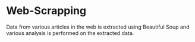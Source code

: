 # Web-Scrapping
Data from various articles in the web is extracted using Beautiful Soup and various analysis is performed on the extracted data.
